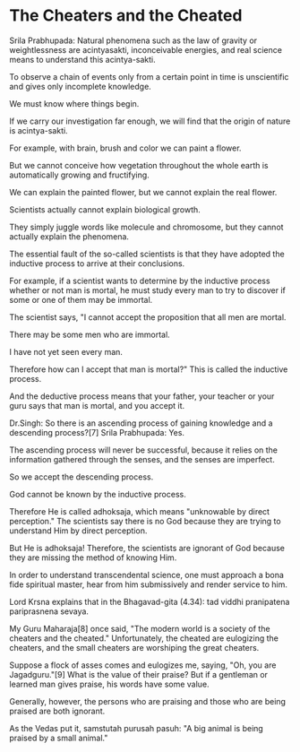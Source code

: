 # The Cheaters and the Cheated

Srila Prabhupada: Natural phenomena such as the law of gravity or weightlessness are acintyasakti, inconceivable energies, and real science means to understand this acintya-sakti.

To observe a chain of events only from a certain point in time is unscientific and gives only incomplete knowledge.

We must know where things begin.

If we carry our investigation far enough, we will find that the origin of nature is acintya-sakti.

For example, with brain, brush and color we can paint a flower.

But we cannot conceive how vegetation throughout the whole earth is automatically growing and fructifying.

We can explain the painted flower, but we cannot explain the real flower.

Scientists actually cannot explain biological growth.

They simply juggle words like molecule and chromosome, but they cannot actually explain the phenomena.

The essential fault of the so-called scientists is that they have adopted the inductive process to arrive at their conclusions.

For example, if a scientist wants to determine by the inductive process whether or not man is mortal, he must study every man to try to discover if some or one of them may be immortal.

The scientist says, "I cannot accept the proposition that all men are mortal.

There may be some men who are immortal.

I have not yet seen every man.

Therefore how can I accept that man is mortal?" This is called the inductive process.

And the deductive process means that your father, your teacher or your guru says that man is mortal, and you accept it.

Dr.Singh: So there is an ascending process of gaining knowledge and a descending process?[7] Srila Prabhupada: Yes.

The ascending process will never be successful, because it relies on the information gathered through the senses, and the senses are imperfect.

So we accept the descending process.

God cannot be known by the inductive process.

Therefore He is called adhoksaja, which means "unknowable by direct perception." The scientists say there is no God because they are trying to understand Him by direct perception.

But He is adhoksaja! Therefore, the scientists are ignorant of God because they are missing the method of knowing Him.

In order to understand transcendental science, one must approach a bona fide spiritual master, hear from him submissively and render service to him.

Lord Krsna explains that in the Bhagavad-gita (4.34): tad viddhi pranipatena pariprasnena sevaya.

My Guru Maharaja[8] once said, "The modern world is a society of the cheaters and the cheated." Unfortunately, the cheated are eulogizing the cheaters, and the small cheaters are worshiping the great cheaters.

Suppose a flock of asses comes and eulogizes me, saying, "Oh, you are Jagadguru."[9] What is the value of their praise? But if a gentleman or learned man gives praise, his words have some value.

Generally, however, the persons who are praising and those who are being praised are both ignorant.

As the Vedas put it, samstutah purusah pasuh: "A big animal is being praised by a small animal."

